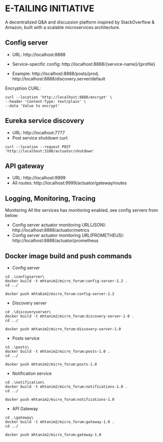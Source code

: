 # E-TAILING INITIATIVE
A decentralized Q&A and discussion platform inspired by StackOverflow & Amazon, built with a scalable microservices architecture.

## Config server
  - URL: http://localhost:8888

  - Service-specific config: http://localhost:8888/{service-name}/{profile}

  - Example: http://localhost:8888/posts/prod, http://localhost:8888/discovery.server/default

  Encryption CURL:
```
curl --location 'http://localhost:8888/encrypt' \
--header 'Content-Type: text/plain' \
--data 'Value to encrypt'
```

## Eureka service discovery
- URL: http://localhost:7777
- Post service shutdown curl:
```
curl --location --request POST 'http://localhost:3100/actuator/shutdown'
```
## API gateway
- URL: http://localhost:9999
- All routes: http://localhost:9999/actuator/gateway/routes
## Logging, Monitoring, Tracing
Monitoring
All the services has monitoring enabled, see config servers from below:
- Config server actuator monitoring URL(JSON): http://localhost:8888/actuator/metrics
- Config server actuator monitoring URL(PROMETHEUS): http://localhost:8888/actuator/prometheus
## Docker image build and push commands
- Config server
```
cd .\configserver\
docker build -t mhtanim2/micro_forum:config-server-1.2 .
cd ../
```
```
docker push mhtabim2/micro_forum:config-server-1.2
```

- Discovery server
```
cd .\discoveryserver\
docker build -t mhtanim2/micro_forum:discovery-server-1.0 .
cd ../
```
```
docker push mhtanim2/micro_forum:discovery-server-1.0
```
- Posts service
```
cd .\posts\
docker build -t mhtanim2/micro_forum:posts-1.0 .
cd ../
```
```
docker push mhtanim2/micro_forum:posts-1.0
```
- Notification service
```
cd .\notification\
docker build -t mhtanim2/micro_forum:notifications-1.0 .
cd ../
```
```
docker push mhtanim2/micro_forum:notifications-1.0
```
- API Gateway
```
cd .\gateway\
docker build -t mhtanim2/micro_forum:gateway-1.0 .
cd ../
```
```
docker push mhtanim2/micro_forum:gateway-1.0
```
